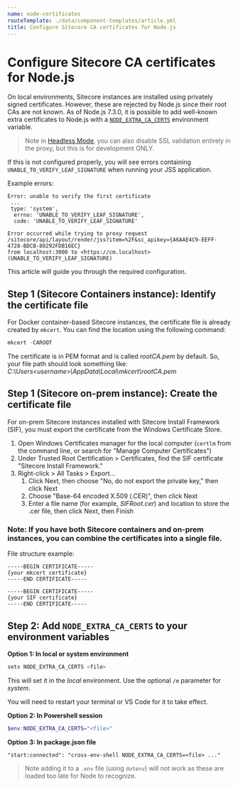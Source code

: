 ```yaml
---
name: node-certificates
routeTemplate: ./data/component-templates/article.yml
title: Configure Sitecore CA certificates for Node.js
---
```

# Configure Sitecore CA certificates for Node.js

On local environments, Sitecore instances are installed using privately signed certificates. However, these are rejected by Node.js since their root CAs are not known. As of Node.js 7.3.0, it is possible to add well-known extra certificates to Node.js with a [`NODE_EXTRA_CA_CERTS`](https://nodejs.org/api/cli.html#cli_node_extra_ca_certs_file) environment variable.

> Note in [Headless Mode](/docs/techniques/authentication/sitecore-auth#headless-mode), you can also disable SSL validation entirely in the proxy, but this is for development ONLY.

If this is not configured properly, you will see errors containing `UNABLE_TO_VERIFY_LEAF_SIGNATURE` when running your JSS application.

Example errors:

```
Error: unable to verify the first certificate
 ...
 type: 'system',
  errno: 'UNABLE_TO_VERIFY_LEAF_SIGNATURE',
  code: 'UNABLE_TO_VERIFY_LEAF_SIGNATURE'
```

```
Error occurred while trying to proxy request /sitecore/api/layout/render/jss?item=%2F&sc_apikey={A6AAE4C9-EEFF-4728-BDCB-80292FDB16EC} 
from localhost:3000 to <https://cm.localhost> (UNABLE_TO_VERIFY_LEAF_SIGNATURE)
```

This article will guide you through the required configuration.

## Step 1 (Sitecore Containers instance): Identify the certificate file

For Docker container-based Sitecore instances, the certificate file is already created by `mkcert`. You can find the location using the following command:

```powershell
mkcert -CAROOT
```

The certificate is in PEM format and is called *rootCA.pem* by default. So, your file path should look something like: *C:\Users\<username>\AppData\Local\mkcert\rootCA.pem*

## Step 1 (Sitecore on-prem instance): Create the certificate file

For on-prem Sitecore instances installed with Sitecore Install Framework (SIF), you must export the certificate from the Windows Certificate Store.

1. Open Windows Certificates manager for the local computer (`certlm` from the command line, or search for "Manage Computer Certificates")
2. Under Trusted Root Certification > Certificates, find the SIF certificate "Sitecore Install Framework."
3. Right-click > All Tasks > Export...
   1. Click Next, then choose "No, do not export the private key," then click Next
   2. Choose "Base-64 encoded X.509 (.CER)", then click Next
   3. Enter a file name (for example, *SIFRoot.cer*) and location to store the .cer file, then click Next, then Finish

### Note: If you have both Sitecore containers and on-prem instances, you can combine the certificates into a single file.

File structure example:

```
-----BEGIN CERTIFICATE-----
{your mkcert certificate}
-----END CERTIFICATE-----

-----BEGIN CERTIFICATE-----
{your SIF certificate}
-----END CERTIFICATE-----
```

## Step 2: Add `NODE_EXTRA_CA_CERTS` to your environment variables

**Option 1: In local or system environment**

```powershell
setx NODE_EXTRA_CA_CERTS <file>
```

This will set it in the *local* environment. Use the optional `/m` parameter for *system*.

You will need to restart your terminal or VS Code for it to take effect.

**Option 2: In Powershell session**

```powershell
$env:NODE_EXTRA_CA_CERTS="<file>"
```

**Option 3: In package.json file**

```
"start:connected": "cross-env-shell NODE_EXTRA_CA_CERTS=<file> ..."
```

> Note adding it to a `.env` file (using `dotenv`) will not work as these are loaded too late for Node to recognize.